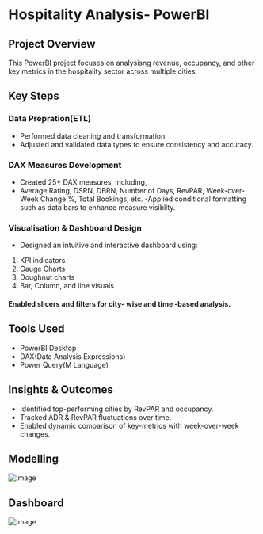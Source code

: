 # Hospitality Analysis- PowerBI

## Project Overview
This PowerBI project focuses on analysisng revenue, occupancy, and other key metrics in the hospitality sector across multiple cities.
## Key Steps
### Data Prepration(ETL)
- Performed data cleaning and transformation
- Adjusted and validated data types to ensure consistency and accuracy.
### DAX Measures Development
- Created 25+ DAX measures, including,
- Average Rating, DSRN, DBRN, Number of Days, RevPAR, Week-over-Week Change %, Total Bookings, etc.
-Applied conditional formatting such as data bars to enhance measure visiblity.
### Visualisation & Dashboard Design
- Designed an intuitive and interactive dashboard using:
1. KPI indicators
2. Gauge Charts
3. Doughnut charts
4. Bar, Column, and line visuals
#### Enabled slicers and filters for city- wise and time -based analysis.

## Tools Used
- PowerBI Desktop
- DAX(Data Analysis Expressions)
- Power Query(M Language) 

## Insights & Outcomes
- Identified top-performing cities by RevPAR and occupancy.
- Tracked ADR & RevPAR fluctuations over time.
- Enabled dynamic comparison of key-metrics with week-over-week changes.



## Modelling
![image](https://github.com/user-attachments/assets/9c727bcf-48fe-4a1b-a3a3-244170d66d49)


## Dashboard
![image](https://github.com/user-attachments/assets/7abcbdb8-77bf-4035-a1f8-5def4c08cdb2)

